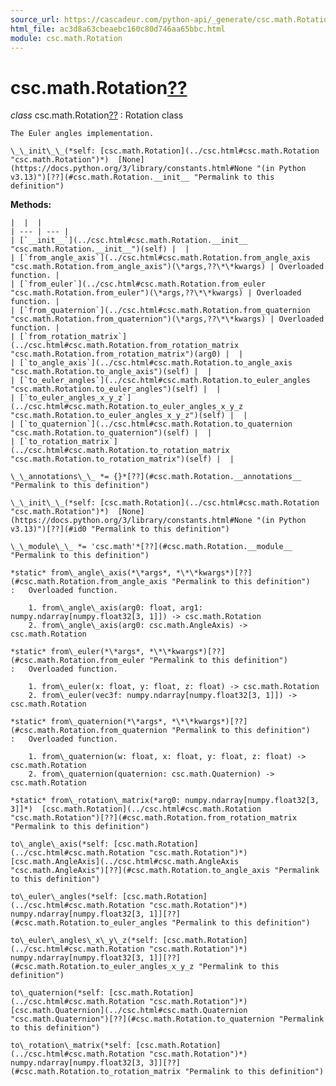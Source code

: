 ```yaml
---
source_url: https://cascadeur.com/python-api/_generate/csc.math.Rotation.html
html_file: ac3d8a63cbeaebc160c80d746aa65bbc.html
module: csc.math.Rotation
---
```


# csc.math.Rotation[??](#csc-math-rotation "Permalink to this heading")

*class* csc.math.Rotation[??](#csc.math.Rotation "Permalink to this definition")
:   Rotation class

    The Euler angles implementation.

    \_\_init\_\_(*self: [csc.math.Rotation](../csc.html#csc.math.Rotation "csc.math.Rotation")*)  [None](https://docs.python.org/3/library/constants.html#None "(in Python v3.13)")[??](#csc.math.Rotation.__init__ "Permalink to this definition")

    
**Methods:**

    |  |  |
    | --- | --- |
    | [`__init__`](../csc.html#csc.math.Rotation.__init__ "csc.math.Rotation.__init__")(self) |  |
    | [`from_angle_axis`](../csc.html#csc.math.Rotation.from_angle_axis "csc.math.Rotation.from_angle_axis")(\*args,??\*\*kwargs) | Overloaded function. |
    | [`from_euler`](../csc.html#csc.math.Rotation.from_euler "csc.math.Rotation.from_euler")(\*args,??\*\*kwargs) | Overloaded function. |
    | [`from_quaternion`](../csc.html#csc.math.Rotation.from_quaternion "csc.math.Rotation.from_quaternion")(\*args,??\*\*kwargs) | Overloaded function. |
    | [`from_rotation_matrix`](../csc.html#csc.math.Rotation.from_rotation_matrix "csc.math.Rotation.from_rotation_matrix")(arg0) |  |
    | [`to_angle_axis`](../csc.html#csc.math.Rotation.to_angle_axis "csc.math.Rotation.to_angle_axis")(self) |  |
    | [`to_euler_angles`](../csc.html#csc.math.Rotation.to_euler_angles "csc.math.Rotation.to_euler_angles")(self) |  |
    | [`to_euler_angles_x_y_z`](../csc.html#csc.math.Rotation.to_euler_angles_x_y_z "csc.math.Rotation.to_euler_angles_x_y_z")(self) |  |
    | [`to_quaternion`](../csc.html#csc.math.Rotation.to_quaternion "csc.math.Rotation.to_quaternion")(self) |  |
    | [`to_rotation_matrix`](../csc.html#csc.math.Rotation.to_rotation_matrix "csc.math.Rotation.to_rotation_matrix")(self) |  |

    \_\_annotations\_\_ *= {}*[??](#csc.math.Rotation.__annotations__ "Permalink to this definition")

    \_\_init\_\_(*self: [csc.math.Rotation](../csc.html#csc.math.Rotation "csc.math.Rotation")*)  [None](https://docs.python.org/3/library/constants.html#None "(in Python v3.13)")[??](#id0 "Permalink to this definition")

    \_\_module\_\_ *= 'csc.math'*[??](#csc.math.Rotation.__module__ "Permalink to this definition")

    *static* from\_angle\_axis(*\*args*, *\*\*kwargs*)[??](#csc.math.Rotation.from_angle_axis "Permalink to this definition")
    :   Overloaded function.

        1. from\_angle\_axis(arg0: float, arg1: numpy.ndarray[numpy.float32[3, 1]]) -> csc.math.Rotation
        2. from\_angle\_axis(arg0: csc.math.AngleAxis) -> csc.math.Rotation

    *static* from\_euler(*\*args*, *\*\*kwargs*)[??](#csc.math.Rotation.from_euler "Permalink to this definition")
    :   Overloaded function.

        1. from\_euler(x: float, y: float, z: float) -> csc.math.Rotation
        2. from\_euler(vec3f: numpy.ndarray[numpy.float32[3, 1]]) -> csc.math.Rotation

    *static* from\_quaternion(*\*args*, *\*\*kwargs*)[??](#csc.math.Rotation.from_quaternion "Permalink to this definition")
    :   Overloaded function.

        1. from\_quaternion(w: float, x: float, y: float, z: float) -> csc.math.Rotation
        2. from\_quaternion(quaternion: csc.math.Quaternion) -> csc.math.Rotation

    *static* from\_rotation\_matrix(*arg0: numpy.ndarray[numpy.float32[3, 3]]*)  [csc.math.Rotation](../csc.html#csc.math.Rotation "csc.math.Rotation")[??](#csc.math.Rotation.from_rotation_matrix "Permalink to this definition")

    to\_angle\_axis(*self: [csc.math.Rotation](../csc.html#csc.math.Rotation "csc.math.Rotation")*)  [csc.math.AngleAxis](../csc.html#csc.math.AngleAxis "csc.math.AngleAxis")[??](#csc.math.Rotation.to_angle_axis "Permalink to this definition")

    to\_euler\_angles(*self: [csc.math.Rotation](../csc.html#csc.math.Rotation "csc.math.Rotation")*)  numpy.ndarray[numpy.float32[3, 1]][??](#csc.math.Rotation.to_euler_angles "Permalink to this definition")

    to\_euler\_angles\_x\_y\_z(*self: [csc.math.Rotation](../csc.html#csc.math.Rotation "csc.math.Rotation")*)  numpy.ndarray[numpy.float32[3, 1]][??](#csc.math.Rotation.to_euler_angles_x_y_z "Permalink to this definition")

    to\_quaternion(*self: [csc.math.Rotation](../csc.html#csc.math.Rotation "csc.math.Rotation")*)  [csc.math.Quaternion](../csc.html#csc.math.Quaternion "csc.math.Quaternion")[??](#csc.math.Rotation.to_quaternion "Permalink to this definition")

    to\_rotation\_matrix(*self: [csc.math.Rotation](../csc.html#csc.math.Rotation "csc.math.Rotation")*)  numpy.ndarray[numpy.float32[3, 3]][??](#csc.math.Rotation.to_rotation_matrix "Permalink to this definition")